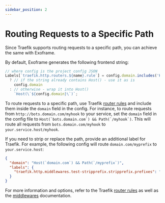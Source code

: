 ```yaml
---
sidebar_position: 2
---
```


# Routing Requests to a Specific Path

Since Traefik supports routing requests to a specific path, you can achieve the same with Exoframe.

By default, Exoframe generates the following frontend string:

```js
// where config is the project config JSON
Labels[`traefik.http.routers.${name}.rule`] = config.domain.includes('Host(')
  ? // if the string already contains Host() - use it as is
    config.domain
  : // otherwise - wrap it into Host()
    `Host(\`${config.domain}\`)`;
```

To route requests to a specific path, use Traefik [router rules](https://docs.traefik.io/routing/routers/#rule) and include them inside the `domain` field in the config. For instance, to route requests from `http://bots.domain.com/myhook` to your service, set the `domain` field in the config file to ``Host(`bots.domain.com`) && Path(`/myhook`)``. This will route all requests from `bots.domain.com/myhook` to `your.service.host/myhook`.

If you need to strip or replace the path, provide an additional label for Traefik. For example, the following config will route `domain.com/myprefix` to `your.service.host`:

```json
{
  "domain": "Host(`domain.com`) && Path(`/myprefix`)",
  "labels": {
    "traefik.http.middlewares.test-stripprefix.stripprefix.prefixes": "/myprefix"
  }
}
```

For more information and options, refer to the Traefik [router rules](https://docs.traefik.io/routing/routers/#rule) as well as the [middlewares](https://docs.traefik.io/middlewares/overview/) documentation.
